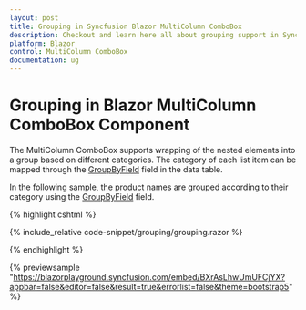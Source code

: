 ```yaml
---
layout: post
title: Grouping in Syncfusion Blazor MultiColumn ComboBox
description: Checkout and learn here all about grouping support in Syncfusion Blazor MultiColumn ComboBox component, it's elements and more.
platform: Blazor
control: MultiColumn ComboBox
documentation: ug
---
```


# Grouping in Blazor MultiColumn ComboBox Component

The MultiColumn ComboBox supports wrapping of the nested elements into a group based on different categories. The category of each list item can be mapped through the [GroupByField](https://help.syncfusion.com/cr/blazor/Syncfusion.Blazor.MultiColumnComboBox.SfMultiColumnComboBox-2.html#Syncfusion_Blazor_MultiColumnComboBox_SfMultiColumnComboBox_2_GroupByField) field in the data table. 

In the following sample, the product names are grouped according to their category using the [GroupByField](https://help.syncfusion.com/cr/blazor/Syncfusion.Blazor.MultiColumnComboBox.SfMultiColumnComboBox-2.html#Syncfusion_Blazor_MultiColumnComboBox_SfMultiColumnComboBox_2_GroupByField) field.

{% highlight cshtml %}

{% include_relative code-snippet/grouping/grouping.razor %}

{% endhighlight %}

{% previewsample "https://blazorplayground.syncfusion.com/embed/BXrAsLhwUmUFCjYX?appbar=false&editor=false&result=true&errorlist=false&theme=bootstrap5" %}

